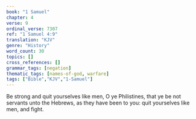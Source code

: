 ```yaml
---
book: "1 Samuel"
chapter: 4
verse: 9
ordinal_verse: 7307
ref: "1 Samuel 4:9"
translation: "KJV"
genre: "History"
word_count: 30
topics: []
cross_references: []
grammar_tags: [negation]
thematic_tags: [names-of-god, warfare]
tags: ["Bible","KJV","1-Samuel"]
---
```

Be strong and quit yourselves like men, O ye Philistines, that ye be not servants unto the Hebrews, as they have been to you: quit yourselves like men, and fight.
